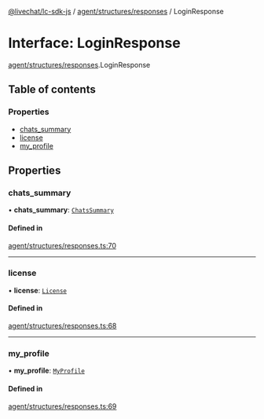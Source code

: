 [@livechat/lc-sdk-js](../README.md) / [agent/structures/responses](../modules/agent_structures_responses.md) / LoginResponse

# Interface: LoginResponse

[agent/structures/responses](../modules/agent_structures_responses.md).LoginResponse

## Table of contents

### Properties

- [chats\_summary](agent_structures_responses.LoginResponse.md#chats_summary)
- [license](agent_structures_responses.LoginResponse.md#license)
- [my\_profile](agent_structures_responses.LoginResponse.md#my_profile)

## Properties

### chats\_summary

• **chats\_summary**: [`ChatsSummary`](agent_structures_structures.ChatsSummary.md)

#### Defined in

[agent/structures/responses.ts:70](https://github.com/livechat/lc-sdk-js/blob/5f5afdd/src/agent/structures/responses.ts#L70)

___

### license

• **license**: [`License`](agent_structures_structures.License.md)

#### Defined in

[agent/structures/responses.ts:68](https://github.com/livechat/lc-sdk-js/blob/5f5afdd/src/agent/structures/responses.ts#L68)

___

### my\_profile

• **my\_profile**: [`MyProfile`](agent_structures_users.MyProfile.md)

#### Defined in

[agent/structures/responses.ts:69](https://github.com/livechat/lc-sdk-js/blob/5f5afdd/src/agent/structures/responses.ts#L69)
